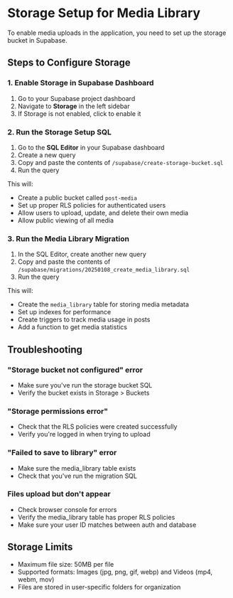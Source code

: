 # Storage Setup for Media Library

To enable media uploads in the application, you need to set up the storage bucket in Supabase.

## Steps to Configure Storage

### 1. Enable Storage in Supabase Dashboard
1. Go to your Supabase project dashboard
2. Navigate to **Storage** in the left sidebar
3. If Storage is not enabled, click to enable it

### 2. Run the Storage Setup SQL
1. Go to the **SQL Editor** in your Supabase dashboard
2. Create a new query
3. Copy and paste the contents of `/supabase/create-storage-bucket.sql`
4. Run the query

This will:
- Create a public bucket called `post-media`
- Set up proper RLS policies for authenticated users
- Allow users to upload, update, and delete their own media
- Allow public viewing of all media

### 3. Run the Media Library Migration
1. In the SQL Editor, create another new query
2. Copy and paste the contents of `/supabase/migrations/20250108_create_media_library.sql`
3. Run the query

This will:
- Create the `media_library` table for storing media metadata
- Set up indexes for performance
- Create triggers to track media usage in posts
- Add a function to get media statistics

## Troubleshooting

### "Storage bucket not configured" error
- Make sure you've run the storage bucket SQL
- Verify the bucket exists in Storage > Buckets

### "Storage permissions error"
- Check that the RLS policies were created successfully
- Verify you're logged in when trying to upload

### "Failed to save to library" error
- Make sure the media_library table exists
- Check that you've run the migration SQL

### Files upload but don't appear
- Check browser console for errors
- Verify the media_library table has proper RLS policies
- Make sure your user ID matches between auth and database

## Storage Limits
- Maximum file size: 50MB per file
- Supported formats: Images (jpg, png, gif, webp) and Videos (mp4, webm, mov)
- Files are stored in user-specific folders for organization
